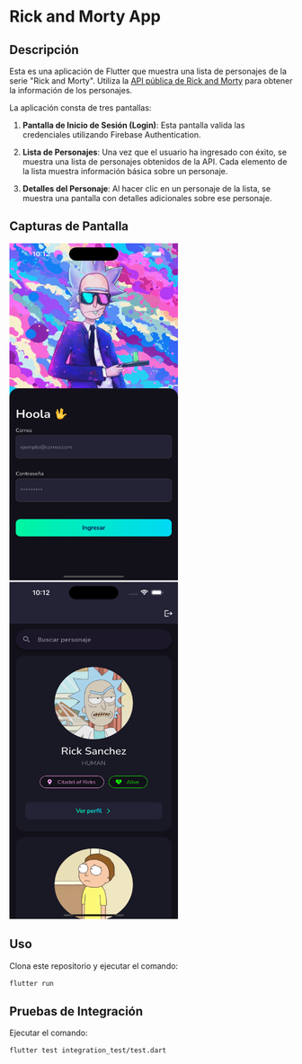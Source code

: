 # Rick and Morty App

## Descripción

Esta es una aplicación de Flutter que muestra una lista de personajes de la serie "Rick and Morty". Utiliza la [API pública de Rick and Morty](https://rickandmortyapi.com/) para obtener la información de los personajes.

La aplicación consta de tres pantallas:

1. **Pantalla de Inicio de Sesión (Login)**: Esta pantalla valida las credenciales utilizando Firebase Authentication.

2. **Lista de Personajes**: Una vez que el usuario ha ingresado con éxito, se muestra una lista de personajes obtenidos de la API. Cada elemento de la lista muestra información básica sobre un personaje.

3. **Detalles del Personaje**: Al hacer clic en un personaje de la lista, se muestra una pantalla con detalles adicionales sobre ese personaje.

## Capturas de Pantalla

<img src="screenshots/screenshot1.png" alt="Screenshot 1" width="300" height="600">
<img src="screenshots/screenshot2.png" alt="Screenshot 1" width="300" height="600">

## Uso

Clona este repositorio y ejecutar el comando:

```bash
flutter run
```

## Pruebas de Integración

Ejecutar el comando:

```bash
flutter test integration_test/test.dart
```
